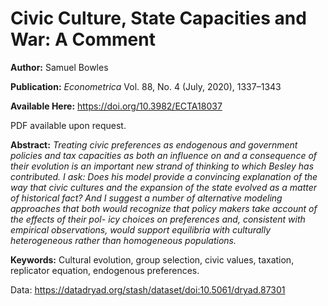 # Civic Culture, State Capacities and War: A Comment

**Author:** Samuel Bowles

**Publication:** *Econometrica* Vol. 88, No. 4 (July, 2020), 1337–1343

**Available Here:** https://doi.org/10.3982/ECTA18037


PDF available upon request.


**Abstract:**
*Treating civic preferences as endogenous and government policies and tax capacities as both an influence on and a consequence of their evolution is an important new strand of thinking to which Besley has contributed. I ask: Does his model provide a convincing explanation of the way that civic cultures and the expansion of the state evolved as a matter of historical fact? And I suggest a number of alternative modeling approaches that both would recognize that policy makers take account of the effects of their pol- icy choices on preferences and, consistent with empirical observations, would support equilibria with culturally heterogeneous rather than homogeneous populations.*

**Keywords:** Cultural evolution, group selection, civic values, taxation, replicator equation, endogenous preferences.

Data:  https://datadryad.org/stash/dataset/doi:10.5061/dryad.87301
